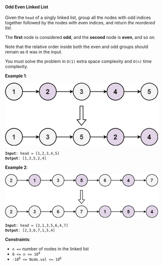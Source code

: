 #### Odd Even Linked List
Given the  `head`  of a singly linked list, group all the nodes with odd indices together followed by the nodes with even indices, and return  _the reordered list_.

The  **first**  node is considered  **odd**, and the  **second**  node is  **even**, and so on.

Note that the relative order inside both the even and odd groups should remain as it was in the input.

You must solve the problem in  `O(1)` extra space complexity and  `O(n)`  time complexity.

**Example 1**:

![](example_1.jpg)
<pre><code><b>Input</b>: head = [1,2,3,4,5]
<b>Output</b>: [1,3,5,2,4]
</code></pre>

**Example 2**:

![](example_2.jpg)
<pre><code><b>Input</b>: head = [2,1,3,5,6,4,7]
<b>Output</b>: [2,3,6,7,1,5,4]
</code></pre>

**Constraints**:
- `n ==` number of nodes in the linked list
- <code>0 <= n <= 10<sup>4</sup></code>
- <code>-10<sup>6</sup> <= Node.val <= 10<sup>6</sup>
